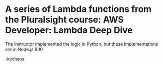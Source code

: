 # A series of Lambda functions from the Pluralsight course:   AWS Developer: Lambda Deep Dive

The instructor implemented the logic in Python, but these implementations are in Node.js 8.10.



-kvchaos


